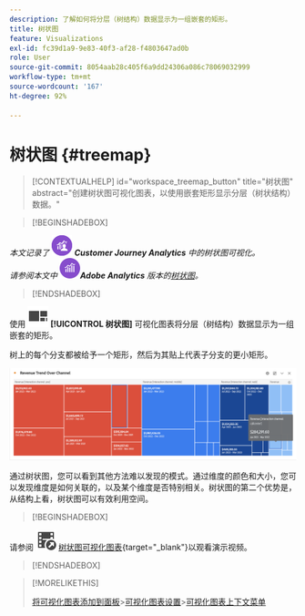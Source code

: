 ```yaml
---
description: 了解如何将分层（树结构）数据显示为一组嵌套的矩形。
title: 树状图
feature: Visualizations
exl-id: fc39d1a9-9e83-40f3-af28-f4803647ad0b
role: User
source-git-commit: 8054aab28c405f6a9dd24306a086c78069032999
workflow-type: tm+mt
source-wordcount: '167'
ht-degree: 92%

---
```


# 树状图 {#treemap}

<!-- markdownlint-disable MD034 -->

>[!CONTEXTUALHELP]
>id="workspace_treemap_button"
>title="树状图"
>abstract="创建树状图可视化图表，以使用嵌套矩形显示分层（树状结构）数据。"

<!-- markdownlint-enable MD034 -->


>[!BEGINSHADEBOX]

_本文记录了_ ![CustomerJourneyAnalytics](/help/assets/icons/CustomerJourneyAnalytics.svg) _&#x200B;**Customer Journey Analytics** 中的树状图可视化。_<br/>_请参阅本文中_ ![AdobeAnalytics](/help/assets/icons/AdobeAnalytics.svg) _&#x200B;**Adobe Analytics** 版本的[树状图](https://experienceleague.adobe.com/zh-hans/docs/analytics/analyze/analysis-workspace/visualizations/treemap)。_

>[!ENDSHADEBOX]


使用 ![GraphTree](/help/assets/icons/GraphTree.svg) **[!UICONTROL 树状图]** 可视化图表将分层（树结构）数据显示为一组嵌套的矩形。

树上的每个分支都被给予一个矩形，然后为其贴上代表子分支的更小矩形。

![树状图示例显示了代表子分支的更小矩形磁贴。](assets/treemap.png)

通过树状图，您可以看到其他方法难以发现的模式。通过维度的颜色和大小，您可以发现维度是如何关联的，以及某个维度是否特别相关。树状图的第二个优势是，从结构上看，树状图可以有效利用空间。


>[!BEGINSHADEBOX]

请参阅 ![VideoCheckedOut](/help/assets/icons/VideoCheckedOut.svg) [树状图可视化图表](https://video.tv.adobe.com/v/3416852/?captions=chi_hans&quality=12&learn=on){target="_blank"}以观看演示视频。

>[!ENDSHADEBOX]


>[!MORELIKETHIS]
>
>[将可视化图表添加到面板](/help/analysis-workspace/visualizations/freeform-analysis-visualizations.md#add-visualizations-to-a-panel)
>&#x200B;>[可视化图表设置](/help/analysis-workspace/visualizations/freeform-analysis-visualizations.md#settings)
>&#x200B;>[可视化图表上下文菜单](/help/analysis-workspace/visualizations/freeform-analysis-visualizations.md#context-menu)
>



